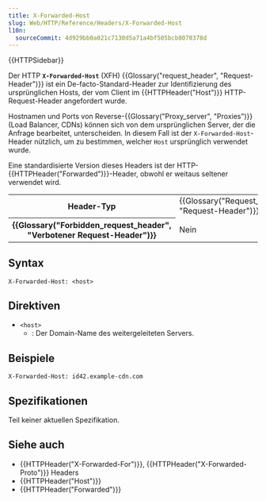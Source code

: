 ```yaml
---
title: X-Forwarded-Host
slug: Web/HTTP/Reference/Headers/X-Forwarded-Host
l10n:
  sourceCommit: 4d929bb0a021c7130d5a71a4bf505bcb8070378d
---
```


{{HTTPSidebar}}

Der HTTP **`X-Forwarded-Host`** (XFH) {{Glossary("request_header", "Request-Header")}} ist ein De-facto-Standard-Header zur Identifizierung des ursprünglichen Hosts, der vom Client im {{HTTPHeader("Host")}} HTTP-Request-Header angefordert wurde.

Hostnamen und Ports von Reverse-{{Glossary("Proxy_server", "Proxies")}} (Load Balancer, CDNs) können sich von dem ursprünglichen Server, der die Anfrage bearbeitet, unterscheiden. In diesem Fall ist der `X-Forwarded-Host`-Header nützlich, um zu bestimmen, welcher `Host` ursprünglich verwendet wurde.

Eine standardisierte Version dieses Headers ist der HTTP-{{HTTPHeader("Forwarded")}}-Header, obwohl er weitaus seltener verwendet wird.

<table class="properties">
  <tbody>
    <tr>
      <th scope="row">Header-Typ</th>
      <td>{{Glossary("Request_header", "Request-Header")}}</td>
    </tr>
    <tr>
      <th scope="row">{{Glossary("Forbidden_request_header", "Verbotener Request-Header")}}</th>
      <td>Nein</td>
    </tr>
  </tbody>
</table>

## Syntax

```http
X-Forwarded-Host: <host>
```

## Direktiven

- `<host>`
  - : Der Domain-Name des weitergeleiteten Servers.

## Beispiele

```http
X-Forwarded-Host: id42.example-cdn.com
```

## Spezifikationen

Teil keiner aktuellen Spezifikation.

## Siehe auch

- {{HTTPHeader("X-Forwarded-For")}}, {{HTTPHeader("X-Forwarded-Proto")}} Headers
- {{HTTPHeader("Host")}}
- {{HTTPHeader("Forwarded")}}
